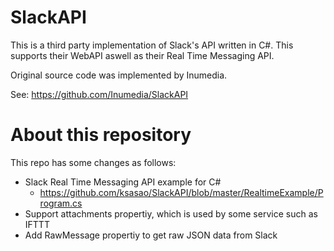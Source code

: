 # SlackAPI

This is a third party implementation of Slack's API written in C#. This supports their WebAPI aswell as their Real Time Messaging API.

Original source code was implemented by Inumedia.

See: https://github.com/Inumedia/SlackAPI

# About this repository

This repo has some changes as follows:

- Slack Real Time Messaging API example for C#
  - https://github.com/ksasao/SlackAPI/blob/master/RealtimeExample/Program.cs
- Support attachments propertiy, which is used by some service such as IFTTT
- Add RawMessage propertiy to get raw JSON data from Slack
